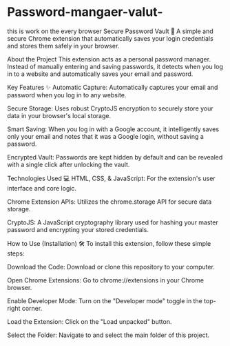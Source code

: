 # Password-mangaer-valut-
this is work on the every browser
Secure Password Vault 🔐
A simple and secure Chrome extension that automatically saves your login credentials and stores them safely in your browser.

About the Project
This extension acts as a personal password manager. Instead of manually entering and saving passwords, it detects when you log in to a website and automatically saves your email and password.

Key Features ✨
Automatic Capture: Automatically captures your email and password when you log in to any website.

Secure Storage: Uses robust CryptoJS encryption to securely store your data in your browser's local storage.

Smart Saving: When you log in with a Google account, it intelligently saves only your email and notes that it was a Google login, without saving a password.

Encrypted Vault: Passwords are kept hidden by default and can be revealed with a single click after unlocking the vault.

Technologies Used 💻
HTML, CSS, & JavaScript: For the extension's user interface and core logic.

Chrome Extension APIs: Utilizes the chrome.storage API for secure data storage.

CryptoJS: A JavaScript cryptography library used for hashing your master password and encrypting your stored credentials.

How to Use (Installation) 🛠️
To install this extension, follow these simple steps:

Download the Code: Download or clone this repository to your computer.

Open Chrome Extensions: Go to chrome://extensions in your Chrome browser.

Enable Developer Mode: Turn on the "Developer mode" toggle in the top-right corner.

Load the Extension: Click on the "Load unpacked" button.

Select the Folder: Navigate to and select the main folder of this project.
